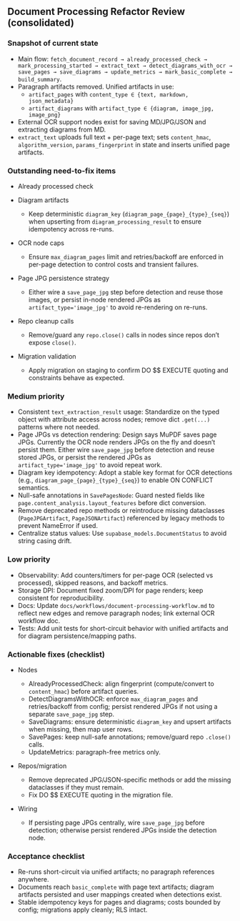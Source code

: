 ## Document Processing Refactor Review (consolidated)

### Snapshot of current state

- Main flow: `fetch_document_record → already_processed_check → mark_processing_started → extract_text → detect_diagrams_with_ocr → save_pages → save_diagrams → update_metrics → mark_basic_complete → build_summary`.
- Paragraph artifacts removed. Unified artifacts in use:
  - `artifact_pages` with `content_type ∈ {text, markdown, json_metadata}`
  - `artifact_diagrams` with `artifact_type ∈ {diagram, image_jpg, image_png}`
- External OCR support nodes exist for saving MD/JPG/JSON and extracting diagrams from MD.
- `extract_text` uploads full text + per-page text; sets `content_hmac`, `algorithm_version`, `params_fingerprint` in state and inserts unified page artifacts.

### Outstanding need-to-fix items

- Already processed check

- Diagram artifacts
  - Keep deterministic `diagram_key` (`diagram_page_{page}_{type}_{seq}`) when upserting from `diagram_processing_result` to ensure idempotency across re-runs.

- OCR node caps
  - Ensure `max_diagram_pages` limit and retries/backoff are enforced in per-page detection to control costs and transient failures.

- Page JPG persistence strategy
  - Either wire a `save_page_jpg` step before detection and reuse those images, or persist in-node rendered JPGs as `artifact_type='image_jpg'` to avoid re-rendering on re-runs.

- Repo cleanup calls
  - Remove/guard any `repo.close()` calls in nodes since repos don’t expose `close()`.

- Migration validation
  - Apply migration on staging to confirm DO $$ EXECUTE quoting and constraints behave as expected.

### Medium priority

- Consistent `text_extraction_result` usage: Standardize on the typed object with attribute access across nodes; remove dict `.get(...)` patterns where not needed.
- Page JPGs vs detection rendering: Design says MuPDF saves page JPGs. Currently the OCR node renders JPGs on the fly and doesn’t persist them. Either wire `save_page_jpg` before detection and reuse stored JPGs, or persist the rendered JPGs as `artifact_type='image_jpg'` to avoid repeat work.
- Diagram key idempotency: Adopt a stable key format for OCR detections (e.g., `diagram_page_{page}_{type}_{seq}`) to enable ON CONFLICT semantics.
- Null-safe annotations in `SavePagesNode`: Guard nested fields like `page.content_analysis.layout_features` before dict conversion.
- Remove deprecated repo methods or reintroduce missing dataclasses (`PageJPGArtifact`, `PageJSONArtifact`) referenced by legacy methods to prevent NameError if used.
- Centralize status values: Use `supabase_models.DocumentStatus` to avoid string casing drift.

### Low priority

- Observability: Add counters/timers for per-page OCR (selected vs processed), skipped reasons, and backoff metrics.
- Storage DPI: Document fixed zoom/DPI for page renders; keep consistent for reproducibility.
- Docs: Update `docs/workflows/document-processing-workflow.md` to reflect new edges and remove paragraph nodes; link external OCR workflow doc.
- Tests: Add unit tests for short-circuit behavior with unified artifacts and for diagram persistence/mapping paths.

### Actionable fixes (checklist)

- Nodes
  - AlreadyProcessedCheck: align fingerprint (compute/convert to `content_hmac`) before artifact queries.
  - DetectDiagramsWithOCR: enforce `max_diagram_pages` and retries/backoff from config; persist rendered JPGs if not using a separate `save_page_jpg` step.
  - SaveDiagrams: ensure deterministic `diagram_key` and upsert artifacts when missing, then map user rows.
  - SavePages: keep null-safe annotations; remove/guard repo `.close()` calls.
  - UpdateMetrics: paragraph-free metrics only.

- Repos/migration
  - Remove deprecated JPG/JSON-specific methods or add the missing dataclasses if they must remain.
  - Fix DO $$ EXECUTE quoting in the migration file.

- Wiring
  - If persisting page JPGs centrally, wire `save_page_jpg` before detection; otherwise persist rendered JPGs inside the detection node.

### Acceptance checklist

- Re-runs short-circuit via unified artifacts; no paragraph references anywhere.
- Documents reach `basic_complete` with page text artifacts; diagram artifacts persisted and user mappings created when detections exist.
- Stable idempotency keys for pages and diagrams; costs bounded by config; migrations apply cleanly; RLS intact.


